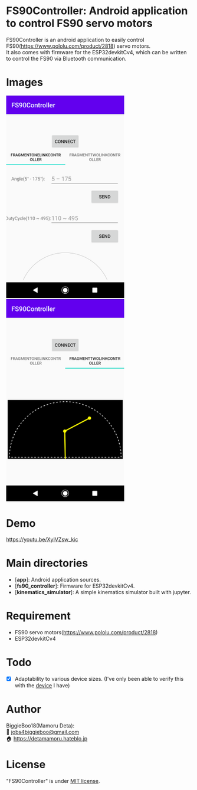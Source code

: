 # FS90Controller: Android application to control FS90 servo motors
FS90Controller is an android application to easily control FS90(https://www.pololu.com/product/2818) servo motors.  
It also comes with firmware for the ESP32devkitCv4, which can be written to control the FS90 via Bluetooth communication. 

# Images
<img src="https://github.com/BiggieBoo18/FS90Controller/blob/master/images/screen1.png" width="320px"> <img src="https://github.com/BiggieBoo18/FS90Controller/blob/master/images/screen2.png" width="320px">

# Demo
https://youtu.be/XyIVZsw_kic

# Main directories
* [**app**]: Android application sources.
* [**fs90_controller**]: Firmware for ESP32devkitCv4.
* [**kinematics_simulator**]: A simple kinematics simulator built with jupyter.

# Requirement
* FS90 servo motors(https://www.pololu.com/product/2818)
* ESP32devkitCv4

# Todo
* [x] Adaptability to various device sizes. (I've only been able to verify this with the [device](https://jp.sharp/products/shv40/spec.html) I have)

# Author
BiggieBoo18(Mamoru Deta):  
:email: jobs4biggieboo@gmail.com  
:house: https://detamamoru.hateblo.jp

# License
"FS90Controller" is under [MIT license](https://en.wikipedia.org/wiki/MIT_License).
